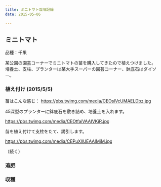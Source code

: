 ```yaml
---
title: ミニトマト栽培記録
date: 2015-05-06

---
```


## ミニトマト
品種：千果

某公園の園芸コーナーでミニトマトの苗を購入してきたので植えつけました。 培養土、支柱、プランターは某大手スーパーの園芸コーナー、鉢底石はダイソー。

### 植え付け (2015/5/5)

苗はこんな感じ：
https://pbs.twimg.com/media/CEOslVcUMAELDbz.jpg

45深型のプランターに鉢底石を敷き詰め、培養土を入れます。

https://pbs.twimg.com/media/CEOtfaiVAAIVKiR.jpg

苗を植え付けて支柱をたて、誘引します。

https://pbs.twimg.com/media/CEPuXIlUEAAlMiM.jpg

（続く）

### 追肥

### 収穫
